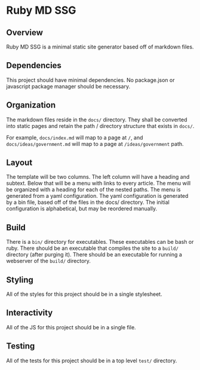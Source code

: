 # Ruby MD SSG

## Overview
Ruby MD SSG is a minimal static site generator based off of markdown files.

## Dependencies
This project should have minimal dependencies. No package.json or javascript package manager should be necessary.

## Organization
The markdown files reside in the `docs/` directory.
They shall be converted into static pages and retain the path / directory structure that exists in `docs/`.

For example, `docs/index.md` will map to a page at `/`, and `docs/ideas/government.md` will map to a page at `/ideas/government` path.

## Layout
The template will be two columns. The left column will have a heading and subtext. Below that will be a menu with links to every article. The menu will be organized with a heading for each of the nested paths. The menu is generated from a yaml configuration. The yaml configuration is generated by a bin file, based off of the files in the docs/ directory. The initial configuration is alphabetical, but may be reordered manually.

## Build
There is a `bin/` directory for executables. These executables can be bash or ruby. There should be an executable that compiles the site to a `build/` directory (after purging it). There should be an executable for running a webserver of the `build/` directory.

## Styling
All of the styles for this project should be in a single stylesheet.

## Interactivity
All of the JS for this project should be in a single file.

## Testing
All of the tests for this project should be in a top level `test/` directory.
